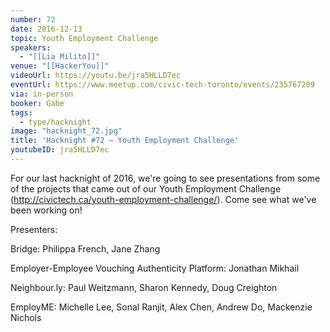 ```yaml
---
number: 72
date: 2016-12-13
topic: Youth Employment Challenge
speakers:
  - "[[Lia Milito]]"
venue: "[[HackerYou]]"
videoUrl: https://youtu.be/jra5HLLD7ec
eventUrl: https://www.meetup.com/civic-tech-toronto/events/235767209
via: in-person
booker: Gabe
tags:
  - type/hacknight
image: "hacknight_72.jpg"
title: 'Hacknight #72 – Youth Employment Challenge'
youtubeID: jra5HLLD7ec
---
```


For our last hacknight of 2016, we're going to see presentations from some of the projects that came out of our Youth Employment Challenge (http://civictech.ca/youth-employment-challenge/). Come see what we've been working on!

Presenters:

Bridge: Philippa French, Jane Zhang

Employer-Employee Vouching Authenticity Platform: Jonathan Mikhail

Neighbour.ly: Paul Weitzmann, Sharon Kennedy, Doug Creighton

EmployME: Michelle Lee, Sonal Ranjit, Alex Chen, Andrew Do, Mackenzie Nichols
